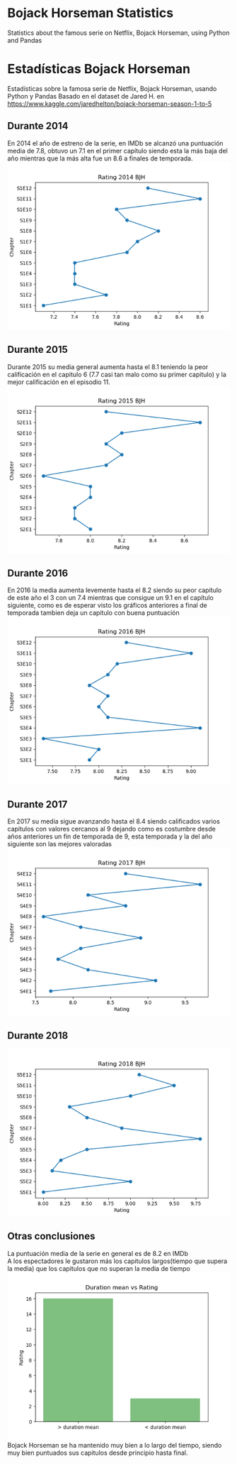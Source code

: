 # Bojack Horseman Statistics
Statistics about the famous serie on Netflix, Bojack Horseman, using Python and Pandas
# Estadísticas Bojack Horseman
Estadísticas sobre la famosa serie de Netflix, Bojack Horseman, usando Python y Pandas
Basado en el dataset de Jared H. en https://www.kaggle.com/jaredhelton/bojack-horseman-season-1-to-5
## Durante 2014  
En 2014 el año de estreno de la serie, en IMDb se alcanzó una puntuación media de 7.8, obtuvo un 7.1 en el primer capítulo siendo esta la más baja del año mientras que la más alta fue un 8.6 a finales de temporada.       
![](https://github.com/BeTheVal/Bojack_Horseman_Statistics/blob/master/rating_2014.png "")  
## Durante 2015
Durante 2015 su media general aumenta hasta el 8.1 teniendo la peor calificación en el capitulo 6 (7.7 casi tan malo como su primer capitulo) y la mejor calificación en el episodio 11.   
![](https://github.com/BeTheVal/Bojack_Horseman_Statistics/blob/master/rating_2015.png "")  
## Durante 2016
En 2016 la media aumenta levemente hasta el 8.2 siendo su peor capitulo de este año el 3 con un 7.4 mientras que consigue un 9.1 en el capítulo siguiente, como es de esperar visto los gráficos anteriores a final de temporada tambien deja un capitulo con buena puntuación  
![](https://github.com/BeTheVal/Bojack_Horseman_Statistics/blob/master/rating_2016.png "")  
## Durante 2017
En 2017 su media sigue avanzando hasta el 8.4 siendo calificados varios capitulos con valores cercanos al 9 dejando como es costumbre desde años anteriores un fin de temporada de 9, esta temporada y la del año siguiente son las mejores valoradas  
![](https://github.com/BeTheVal/Bojack_Horseman_Statistics/blob/master/rating_2017.png "")  
## Durante 2018
![](https://github.com/BeTheVal/Bojack_Horseman_Statistics/blob/master/rating_2018.png "")  
## Otras conclusiones   
La puntuación media de la serie en general es de 8.2 en IMDb   
A los espectadores le gustaron más los capitulos largos(tiempo que supera la media) que los capitulos que no superan la media de tiempo    
![](https://github.com/BeTheVal/Bojack_Horseman_Statistics/blob/master/duration_rating.png "")    
Bojack Horseman se ha mantenido muy bien a lo largo del tiempo, siendo muy bien puntuados sus capitulos desde principio hasta final.   
